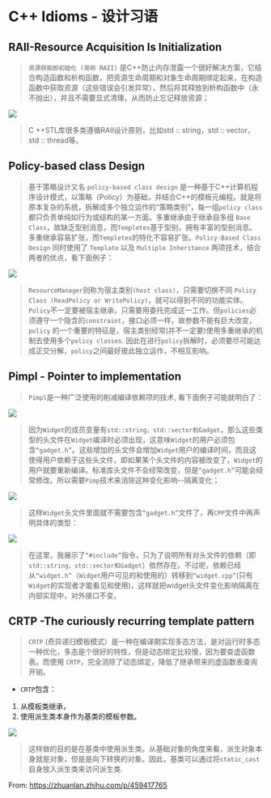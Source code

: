 # C++ Idioms - 设计习语

## **RAII-Resource Acquisition Is Initialization**
> ```资源获取即初始化 (简称 RAII)``` 是C++防止内存泄露一个很好解决方案，它结合构造函数和析构函数，把资源生命周期和对象生命周期绑定起来，在构造函数中获取资源（这些错误会引发异常），然后将其释放到析构函数中（永不抛出），并且不需要显式清理，从而防止忘记释放资源；

<img src="https://pic1.zhimg.com/80/v2-ef568ed7934fe99d83d81b917fcc79a8_720w.jpg" data-size="normal" data-rawwidth="647" data-rawheight="621"/>

> C ++STL库很多类遵循RAII设计原则，比如std :: string，std :: vector，std :: thread等。

## **Policy-based class Design**
> 基于策略设计又名 ```policy-based class design``` 是一种基于C++计算机程序设计模式，以策略（Policy）为基础，并结合C++的模板元编程。就是将原本复杂的系统，拆解成多个独立运作的“策略类别”，每一组```policy class```都只负责单纯如行为或结构的某一方面。多重继承由于继承自多组 ```Base Class```，故缺乏型别消息，而```Templetes```基于型别，拥有丰富的型别消息。多重继承容易扩张，而```Templetes```的特化不容易扩张。```Policy-Based Class Design``` 同时使用了 ```Template``` 以及 ```Multiple Inheritance``` 两项技术，结合两者的优点，看下面例子：

<img src=https://pic2.zhimg.com/80/v2-e3f96684f86a3743ed3f7b8a6b44075d_720w.jpg data-size="normal" data-rawwidth="647" data-rawheight="621"/>

> ```ResourceManager```则称为宿主类别```(host class)```，只需要切换不同 ```Policy Class (ReadPolicy or WritePolicy)```，就可以得到不同的功能实体。```Policy```不一定要被宿主继承，只需要用委托完成这一工作。但```policies```必须遵守一个隐含的```constraint```，接口必须一样，故参数不能有巨大改变，```policy``` 的一个重要的特征是，宿主类别经常(并不一定要)使用多重继承的机制去使用多个```policy classes```. 因此在进行```policy```拆解时，必须要尽可能达成正交分解，```policy```之间最好彼此独立运作，不相互影响。

## **Pimpl - Pointer to implementation**
> ```Pimpl```是一种广泛使用的削减编译依赖项的技术, 看下面例子可能就明白了：

<img src=https://pic4.zhimg.com/80/v2-9e255cc576d0cc45256f962e2df56267_720w.jpg data-size="normal" data-rawwidth="647" data-rawheight="621"/>

> 因为```Widget```的成员变量有```std::string，std::vector和Gadget```，那么这些类型的头文件在```Widget```编译时必须出现，这意味```Widget```的用户必须包含```“gadget.h”```。这些增加的头文件会增加```Widget```用户的编译时间，而且这使得用户依赖于这些头文件，即如果某个头文件的内容被改变了，```Widget```的用户就要重新编译。标准库头文件不会经常改变，但是```“gadget.h”```可能会经常修改。所以需要```Pimp```技术来消除这种变化影响--隔离变化；

<img src=https://pic1.zhimg.com/80/v2-fe955f6cbf09f2027924df96e61ca340_720w.jpg data-size="normal" data-rawwidth="647" data-rawheight="621"/>

>这样```Widget```头文件里面就不需要包含```“gadget.h”```文件了，再```CPP```文件中再声明具体的类型：

<img src=https://pic4.zhimg.com/80/v2-a3f2dbd023a4edf83e6e5873554bc06b_720w.jpg data-size="normal" data-rawwidth="647" data-rawheight="621"/>

> 在这里，我展示了```“#include”```指令，只为了说明所有对头文件的依赖（即```std::string，std::vector和Gadget```）依然存在。不过呢，依赖已经从```“widget.h”```（```Widget```用户可见的和使用的）转移到```“widget.cpp”```(只有```Widget```的实现者才能看见和使用)，这样就把widget头文件变化影响隔离在内部实现中，对外接口不变。

## **CRTP -The curiously recurring template pattern**
> ```CRTP``` (奇异递归模板模式）是一种在编译期实现多态方法，是对运行时多态一种优化，多态是个很好的特性，但是动态绑定比较慢，因为要查虚函数表。而使用 ```CRTP```，完全消除了动态绑定，降低了继承带来的虚函数表查询开销。

- ```CRTP```包含：
1. 从模板类继承，
2. 使用派生类本身作为基类的模板参数。

<img src=https://pic1.zhimg.com/80/v2-a26539a315f149c513fdfe5b95f15d54_720w.jpg data-size="normal" data-rawwidth="647" data-rawheight="621"/>

> 这样做的目的是在基类中使用派生类。从基础对象的角度来看，派生对象本身就是对象，但是是向下转换的对象。因此，基类可以通过将```static_cast```自身放入派生类来访问派生类.

From: https://zhuanlan.zhihu.com/p/459417765
